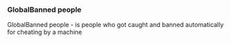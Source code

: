 ### GlobalBanned people
   GlobalBanned people - is people who got caught and banned automatically for cheating by a machine 